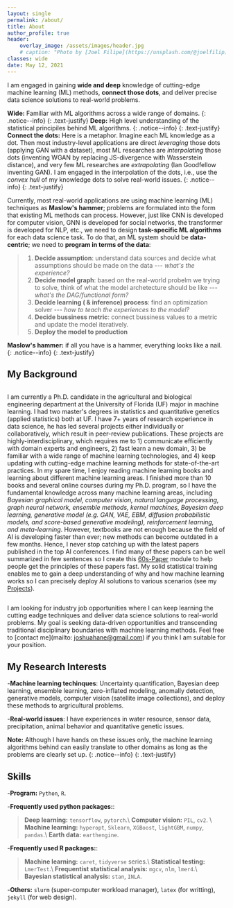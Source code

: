 ```yaml
---
layout: single
permalink: /about/
title: About
author_profile: true
header:
    overlay_image: /assets/images/header.jpg
    # caption: "Photo by [Joel Filipe](https://unsplash.com/@joelfilip) on [Unsplash](https://unsplash.com)"
classes: wide
date: May 12, 2021
---
```



I am engaged in gaining **wide and deep** knowledge of cutting-edge machine learning (ML) methods, **connect those dots**, and deliver precise data science solutions to real-world problems.

<i class="far fa-sticky-note"></i> **Wide:** Familiar with ML algorithms across a wide range of domains.
  {: .notice--info}
  {: .text-justify}
<i class="far fa-sticky-note"></i> **Deep:** High level understanding of the statistical principiles behind ML algorithms.
  {: .notice--info}
  {: .text-justify}
<i class="far fa-sticky-note"></i> **Connect the dots:** Here is a metaphor. Imagine each ML knowledge as a dot. Then most industry-level applications are direct *leveraging* those dots (applying GAN with a dataset), most ML researches are *interpolating* those dots (inventing WGAN by replacing JS-divergence with Wasserstein distance), and very few ML researches are *extrapolating* (Ian Goodfellow inventing GAN). I am engaged in the interpolation of the dots, i.e., use the *convex hull* of my knowledge dots to solve real-world issues.
  {: .notice--info}
  {: .text-justify}

<!--- especially in agricultural scenarios. --->

<!---The field of agriculture has not fully benefited from AI so far. Currently, most agricultural AI applications are using machine learning (ML) techniques as **Maslow's hammer**;  they formulate the agricultural problems into the form that existing ML methods can process rather than design ML algorithms for specific argricultural problems. However, just like the CNN is developed for computer vision, the GNN is developed for social networks, the transformer is developed for NLP, and etc., we have limited methods that are designed specifically for particular agricultural problems. Hence, my research ambition is to develop domain specfic ML algorithms for the data revolution in argrculture.  --->

Currently, most real-world applications are using machine learning (ML) techniques as **Maslow's hammer**;  problems are formulated into the form that existing ML methods can process. However, just like CNN is developed for computer vision, GNN is developed for social networks, the transformer is developed for NLP, etc., we need to design **task-specific ML algorithms** for each data science task. To do that, an ML system should be **data-centric**; we need to **program in terms of the data**:

> 1. **Decide assumption**: understand data sources and decide what assumptions should be made on the data --- *what's the experience?*
> 2. **Decide model graph**: based on the real-world probelm we trying to solve, think of what the model archetecture should be like --- *what's the DAG/functional form?*
> 3. **Decide learning ( & inference) process**: find an optimization solver --- *how to teach the experiences to the model?*
> 4. **Decide bussiness metric**: connect bussiness values to a metric and update the model iteratively.
> 5. **Deploy the model to production**



<i class="far fa-sticky-note"></i>  **Maslow's hammer:** if all you have is a hammer, everything looks like a nail.
  {: .notice--info}
  {: .text-justify}


## My Background

<figure style="width: 36%" class="align-right">
  <img src="{{ site.url }}{{ site.baseurl }}/assets/images/book1.png" alt="">
</figure> 

I am currently a Ph.D. candidate in the agricultural and biological engineering department at the University of Florida (UF) major in machine learning. I had two master's degrees in statistics and quantitative genetics (applied statistics) both at UF. I have 7+ years of research experience in data science, he has led several projects either individually or collaboratively, which result in peer-review publications. These projects are highly-interdisciplinary, which requires me to 1) communicate efficiently with domain experts and engineers, 2) fast learn a new domain, 3) be familiar with a wide range of machine learning technologies, and 4) keep updating with cutting-edge machine learning methods for state-of-the-art practices. In my spare time, I enjoy reading machine learning books and learning about different machine learning areas. I finished more than 10 books and several online courses during my Ph.D. program, so I have the fundamental knowledge across many machine learning areas, including *Bayesian graphical model, computer vision, natural language processing, graph neural network, ensemble methods, kernel machines, Bayesian deep learning, generative model (e.g. GAN, VAE, EBM, diffusion probabilistic models, and score-based generative modeling), reinforcement learning, and meta-learning*. However, textbooks are not enough because the field of AI is developing faster than ever; new methods can become outdated in a few months. Hence, I never stop catching up with the latest papers published in the top AI conferences. I find many of these papers can be well summarized in few sentences so I create this [60s-Paper](/portfolio/) module to help people get the principles of these papers fast. My solid statistical training enables me to gain a deep understanding of why and how machine learning works so I can precisely deploy AI solutions to various scenarios (see my [Projects](/projects/)). 



<figure style="width: 36%" class="align-left">
  <img src="{{ site.url }}{{ site.baseurl }}/assets/images/ds.png" alt="">
</figure> 

<!-- Besides machine learning, I am passionate about real-world agricultural problems because it aims to solve basic human needs. Therefore, I am committed to contributing to the AI revolution of agricultural systems. My vision is to digitize agricultural problems and solve them with AI techniques. The AI revolution is an inevitable worldwide trend. However, the field of agriculture has not fully benefited from AI so far. Current agricultural AI applications are mostly classical statistical and machine learning decision-makers and other AI techniques, such as image recognition, that replace simple human labor. AI can do much more than that; AI is a general idea that formulates real-world problems to numerical representation that computers can process. My research's long-term goal is to use statistical AI techniques, such as machine learning, deep learning, and their Bayesian version, to help with the decision support systems and other agriculture featured problems. 

I am looking for acedemy job opportunities where I can keep learning the cutting eadge techniques and deliver AI solutions to the argricalural problems. My goal is to boost the efficiency of agricultural systems with machine learning techniques. Therefore, those who spent their entire life fighting for a basic living will have the energy to explore their potential and make the world a better place. Feel free to [contact me](mailto: joshuahane@gmail.com) if you think I am suitable for your position.  -->

I am looking for industry job opportunities where I can keep learning the cutting eadge techniques and deliver data science solutions to real-world problems. My goal is seeking data-driven opportunities and transcending traditional disciplinary boundaries with machine learning methods. Feel free to [contact me](mailto: joshuahane@gmail.com) if you think I am suitable for your position. 


## My Research Interests

-**Machine learning techinques**: Uncertainty quantification, Bayesian deep learning, ensemble learning, zero-inflated modeling, anomally detection, generative models, computer vision (satellite image collections), and deploy these methods to argricultural problems.

-**Real-world issues**: I have experiences in water resource, sensor data, precipitation, animal behavior and quantitative genetic issues. 

<i class="far fa-sticky-note"></i> **Note:** Although I have hands on these issues only, the machine learning algorithms behind can easily translate to other domains as long as the problems are clearly set up.
  {: .notice--info}
  {: .text-justify}



## Skills

-**Program:** `Python`, `R`.

-**Frequently used python packages:**:

  > **Deep learning:** `tensorflow`, `pytorch`.\\
  > **Computer vision:** `PIL`, `cv2`. \\
  > **Machine learning:** `hyperopt`, `Sklearn`, `XGBoost`, `lightGBM`, `numpy`, `pandas`.\\
  > **Earth data:** `earthengine`.

-**Frequently used R packages:**:

  > **Machine learning:** `caret`, `tidyverse` series.\\
  > **Statistical testing:** `LmerTest`.\\
  > **Frequentist statistical analysis:** `mgcv`, `nlm`, `lmer4`.\\
  > **Bayesian statistical analysis:** `stan`, `INLA`.


-**Others:** `slurm` (super-computer workload manager), `latex` (for writting), `jekyll` (for web design).





